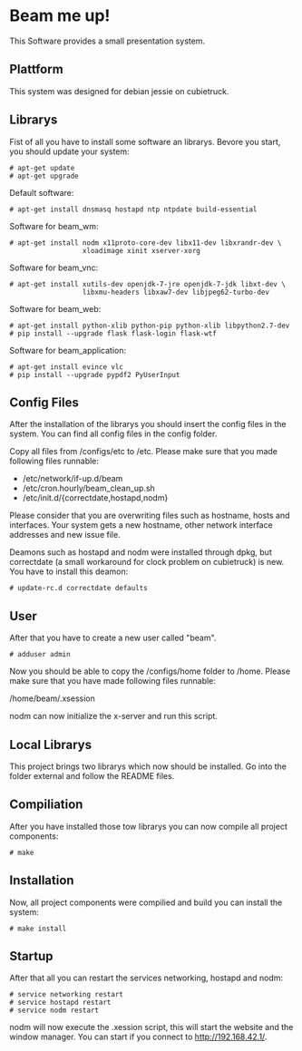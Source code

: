 # Beam me up!

This Software provides a small presentation system.

## Plattform

This system was designed for debian jessie on cubietruck.

## Librarys

Fist of all you have to install some software an librarys. Bevore you start,
you should update your system:

    # apt-get update
    # apt-get upgrade

Default software:

    # apt-get install dnsmasq hostapd ntp ntpdate build-essential

Software for beam_wm:

    # apt-get install nodm x11proto-core-dev libx11-dev libxrandr-dev \
                      xloadimage xinit xserver-xorg 

Software for beam_vnc:

    # apt-get install xutils-dev openjdk-7-jre openjdk-7-jdk libxt-dev \
                      libxmu-headers libxaw7-dev libjpeg62-turbo-dev

Software for beam_web:

    # apt-get install python-xlib python-pip python-xlib libpython2.7-dev
    # pip install --upgrade flask flask-login flask-wtf

Software for beam_application:

    # apt-get install evince vlc
    # pip install --upgrade pypdf2 PyUserInput 

## Config Files

After the installation of the librarys you should insert the config files in
the system. You can find all config files in the config folder.

Copy all files from /configs/etc to /etc. Please make sure that you made
following files runnable:
   
- /etc/network/if-up.d/beam
- /etc/cron.hourly/beam_clean_up.sh
- /etc/init.d/{correctdate,hostapd,nodm}

Please consider that you are overwriting files such as hostname, hosts and 
interfaces. Your system gets a new hostname, other network interface 
addresses and new issue file.

Deamons such as hostapd and nodm were installed through dpkg, but correctdate
(a small workaround for clock problem on cubietruck) is new. You have to 
install this deamon:

    # update-rc.d correctdate defaults

## User

After that you have to create a new user called "beam".

    # adduser admin

Now you should be able to copy the /configs/home folder to /home. Please make
sure that you have made following files runnable:

/home/beam/.xsession

nodm can now initialize the x-server and run this script.

## Local Librarys

This project brings two librarys which now should be installed. Go into the
folder external and follow the README files.

## Compiliation

After you have installed those tow librarys you can now compile all project
components:

    # make

## Installation

Now, all project components were compilied and build you can install the system:

    # make install

## Startup

After that all you can restart the services networking, hostapd and nodm:

    # service networking restart
    # service hostapd restart
    # service nodm restart

nodm will now execute the .xession script, this will start the website and the
window manager. You can start if you connect to http://192.168.42.1/.
    